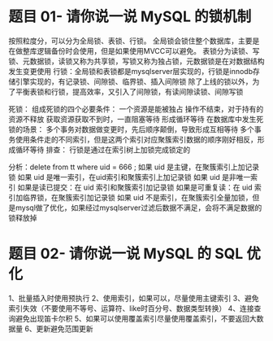 # 题目 01- 请你说一说 MySQL 的锁机制
  按照粒度分，可以分为全局锁、表锁、行锁。
    全局锁会锁住整个数据库，主要是在做整库逻辑备份时会使用，但是如果使用MVCC可以避免。
    表锁分为读锁、写锁、元数据锁，读锁又称为共享锁，写锁又称为独占锁，元数据锁是在对数据结构发生变更使用
    行锁：全局锁和表锁都是mysqlserver层实现的，行锁是innodb存储引擎实现的，有记录锁、间隙锁、临界锁、插入间隙锁
  除了上线的锁以外，为了平衡表锁和行锁，提高效率，又引入了间隙锁，有读间隙读锁、间隙写锁

  死锁：
    组成死锁的四个必要条件：
        一个资源是能被独占
        操作不结束，对于持有的资源不释放
        获取资源获取不到时，一直阻塞等待
        形成循环等待
    在数据库中发生死锁的场景：
        多个事务对数据做变更时，先后顺序颠倒，导致形成互相等待
        多个事务使用条件走的不同索引，但是这两个索引对应聚簇索引数据的顺序刚好相反，形成循环等待
    排查：
    行锁是通过在索引树上加锁完成锁定的

  分析：delete from tt where uid = 666 ;
    如果 uid 是主键，在聚簇索引上加记录锁
    如果 uid 是唯一索引，在uid索引和聚簇索引上加记录锁
    如果 uid 是非唯一索引
        如果是读已提交：在 uid 索引和聚簇索引加记录锁
        如果是可重复读：在 uid 索引加临界锁，在聚簇索引加记录锁
    如果 uid 不是索引，在聚簇索引全量加锁，但是mysql做了优化，如果经过mysqlserver过滤后数据不满足，会将不满足数据的锁释放掉
# 题目 02- 请你说一说 MySQL 的 SQL 优化
  1、批量插入时使用预执行
  2、使用索引，如果可以，尽量使用主键索引
  3、避免索引失效（不要使用不等号、运算符、like时百分号、数据类型转换）
  4、连接查询避免出现笛卡尔积
  5、如果可以使用覆盖索引尽量使用覆盖索引，不要返回大数据量
  6、更新避免范围更新
